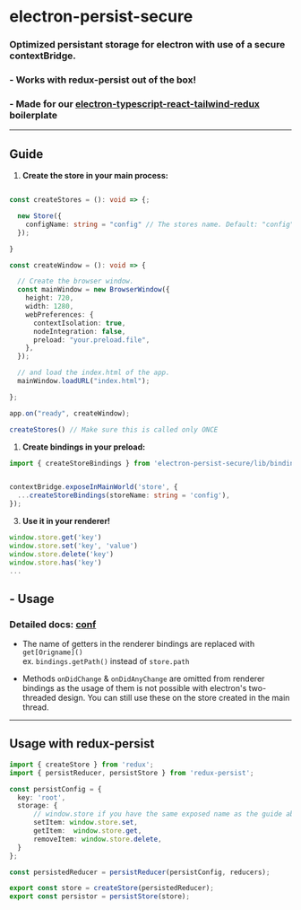 # electron-persist-secure
### Optimized persistant storage for electron with use of a secure contextBridge.

### - **Works with redux-persist out of the box!**

### -  **Made for our [electron-typescript-react-tailwind-redux](https://github.com/saucesteals/electron-typescript-react-tailwind-redux) boilerplate**

---
## **Guide**

1. **Create the store in your main process:**
```ts

const createStores = (): void => {;

  new Store({
    configName: string = "config" // The stores name. Default: "config"
  });

}

const createWindow = (): void => {

  // Create the browser window.
  const mainWindow = new BrowserWindow({
    height: 720,
    width: 1280,
    webPreferences: {
      contextIsolation: true,
      nodeIntegration: false,
      preload: "your.preload.file",
    },
  });

  // and load the index.html of the app.
  mainWindow.loadURL("index.html");

};

app.on("ready", createWindow);

createStores() // Make sure this is called only ONCE
```


1. **Create bindings in your preload:**
```ts
import { createStoreBindings } from 'electron-persist-secure/lib/bindings';


contextBridge.exposeInMainWorld('store', {
  ...createStoreBindings(storeName: string = 'config'),
});

```


3. **Use it in your renderer!**
```ts
window.store.get('key')
window.store.set('key', 'value')
window.store.delete('key')
window.store.has('key')
...
```

## - **Usage**

### **Detailed docs: [conf](https://www.npmjs.com/package/conf)**

- The name of getters in the renderer bindings are replaced with `get[Origname]()` \
  ex. `bindings.getPath()` instead of `store.path`

- Methods `onDidChange` & `onDidAnyChange` are omitted from renderer bindings as the usage of them is not possible with electron's two-threaded design. You can still use these on the store created in the main thread.

---
## Usage with redux-persist

```ts
import { createStore } from 'redux';
import { persistReducer, persistStore } from 'redux-persist';

const persistConfig = {
  key: 'root',
  storage: {
      // window.store if you have the same exposed name as the guide above
      setItem: window.store.set,
      getItem:  window.store.get,
      removeItem: window.store.delete,
  } 
};

const persistedReducer = persistReducer(persistConfig, reducers);

export const store = createStore(persistedReducer);
export const persistor = persistStore(store);

```